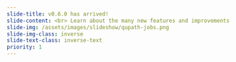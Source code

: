 ```yaml
---
slide-title: v0.6.0 has arrived!
slide-content: <br> Learn about the many new features and improvements in the <a href="TODO"target=blank>detailed release notes</a>.
slide-img: /assets/images/slideshow/qupath-jobs.png
slide-img-class: inverse
slide-text-class: inverse-text
priority: 1
---
```

